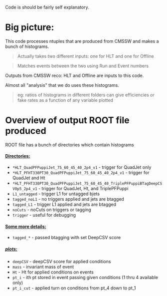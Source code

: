 

Code is should be fairly self explanatory. 

Big picture:
============

This code processes ntuples that are produced from CMSSW and makes a bunch of histograms.
   >  Actually takes two different inputs: one for HLT and one for Offline

   >  Matches events between the two using Run and Event numbers
     
  Outputs from CMSSW reco:  HLT and Offline are inputs to this code. 
     
 Almost all "analysis" that we do uses these histograms.
   >  eg: ratios of histograms in different folders can give efficiencies or fake rates as a function of any variable plotted

Overview of output ROOT file produced
=======================================

ROOT file has a bunch of directories which contain histograms

####  <ins>Directories:</ins>
  - `*HLT_QuadPFPuppiJet_75_60_45_40_2p4_v1`             - trigger for QuadJet only
  - `*HLT_PFHT330PT30_QuadPFPuppiJet_75_60_45_40_2p4_v1` - trigger for QuadJet and Ht
  - `*HLT_PFHT330PT30_QuadPFPuppiJet_75_60_45_40_TriplePFPuppiBTagDeepCSV0p5_2p4_v1` - trigger for QuadJet, Ht, and TriplePFPuppi
  - `L1_untagged` - trigger L1 for untagged bjets
  - `tagged_noL1` - no triggers applied and jets are btagged
  - `tagged_L1` - trigger L1 applied and jets are btagged
  - `noCuts` - noCuts on triggers or tagging
  - `trigger` - useful for debugging

####  <ins>Some more details:</ins>
  - `tagged_*` - passed btagging with set DeepCSV score


#####  <ins>plots:</ins>

  - `deepCSV` - deepCSV score for applied conditions 
  - `mass` - invariant mass of event
  - `Ht` - Ht for applied conditions on events
  - `pt_i` - ith pt stored in event passing given conditions (1 thru 4 available only)
  - `pt_i_cut` - applied turn on conditions from pt_4 down to pt_1
  

